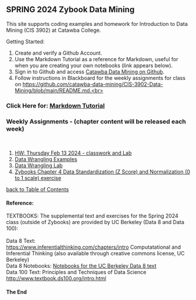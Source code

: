 ## SPRING 2024 Zybook Data Mining
This site supports coding examples and homework for Introduction to Data Mining (CIS 3902) at Catawba College.<br>

Getting Started:<br>
1.  Create and verify a Github Account.<br>
2.  Use the Markdown Tutorial as a reference for Markdown, useful for when you are creating your own notebooks (link appears below).
3.  Sign in to Github and access <a href="https://github.com/catawba-data-mining/CIS-3902-Data-Mining/blob/main/README.md">Catawba Data Mining on Github</a>.<br>
4.  Follow instructions in Blackboard for the weekly assignments for class on https://github.com/catawba-data-mining/CIS-3902-Data-Mining/blob/main/README.md.<br>

### Click Here for: <a href="https://agea.github.io/tutorial.md/">Markdown Tutorial</a>

<a name="tocb"></a>
### Weekly Assignments - (chapter content will be released each week)<br>
<br>
<a name="toc"></a>

1. <a href="https://githubtocolab.com/catawba-data-mining/CIS-3902-Data-Mining/blob/main/Chapter_1_HW.ipynb">HW: Thursday Feb 13 2024 - classwork and Lab</a><br>
2. <a href="https://githubtocolab.com/catawba-data-mining/CIS-3902-Data-Mining/blob/main/ch06_examples.ipynb">Data Wrangling Examples</a><br>
3. <a href="https://githubtocolab.com/catawba-data-mining/CIS-3902-Data-Mining/blob/main/06_data_wrangling.ipynb">Data Wrangling Lab</a><br>
4. <a href="https://githubtocolab.com/catawba-data-mining/CIS-3902-Data-Mining/blob/main/CreditCardDataStandardizationNormalization.ipynb">Zybooks Chapter 4 Data Standardization (Z Score) and Normalization (0 to 1 scale) exercise</a>

[ back to Table of Contents](#toc)

#### Reference:<br>
TEXTBOOKS:  The supplemental text and exercises for the Spring 2024 class (outside of Zybooks) are provided by UC Berkeley (Data 8 and Data 100):  
<br>
Data 8 Text: <br>
https://www.inferentialthinking.com/chapters/intro
Computatational and Inferential Thinking (also available through creative commons license, UC Berkeley)<br>
Data 8 Notebooks: <a href="https://github.com/data-8/textbook/tree/64b20f0452a31545d9fbc8f34a9e86035cd56e45/notebooks">Notebooks for the UC Berkeley Data 8 text</a>
<br>
Data 100 Text:
Principles and Techniques of Data Science
http://www.textbook.ds100.org/intro.html
<br>

#### The End
